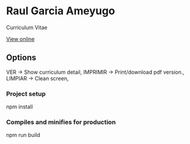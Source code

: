 # Raul Garcia Ameyugo

Curriculum Vitae


[View online](http://raul.garcia.ameyugo.eu/)


## Options
VER -> Show curriculum detail,
IMPRIMIR -> Print/download pdf version.,
LIMPIAR -> Clean screen,


### Project setup
npm install

### Compiles and minifies for production
npm run build
